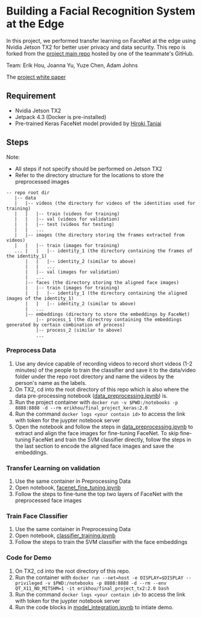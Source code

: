 # Building a Facial Recognition System at the Edge

In this project, we performed transfer learning on FaceNet at the edge using Nvidia Jetson TX2 for better user privacy and data security. This repo is forked from the [project main repo](https://github.com/adamxjohns/w251project) hosted by one of the teammate's GitHub.

Team: Erik Hou, Joanna Yu, Yuze Chen, Adam Johns

The [project white paper](https://github.com/adamxjohns/w251project/blob/master/w251%20final%20project%20report%20final.pdf)

## Requirement

* Nvidia Jetson TX2
* Jetpack 4.3 (Docker is pre-installed)
* Pre-trained Keras FaceNet model provided by [Hiroki Taniai](https://github.com/nyoki-mtl/keras-facenet)

## Steps

Note:
* All steps if not specify should be performed on Jetson TX2 
* Refer to the directory structure for the locations to store the preprocessed images

```
-- repo root dir  
   |-- data  
   |   |-- videos (the directory for videos of the identities used for training)   
   |   |   |-- train (videos for training)   
   |   |   |-- val (videos for validation)   
   |   |   |-- test (videos for testing)   
   |   |   ...    
   |   |-- images (the directory storing the frames extracted from videos)   
   |   |   |-- train (images for training)   
   ... |   |   |-- identity_1 (the directory containing the frames of the identity_1)   
       |   |   |-- identity_2 (similar to above)   
       |   |   ...   
       |   |-- val (images for validation)   
       |   ...   
       |-- faces (the directory storing the aligned face images)  
       |   |-- train (images for training)  
       |   |   |-- identity_1 (the directory containing the aligned images of the identity_1)   
       |   |   |-- identity_2 (similar to above)   
       |   ...  
       |-- embeddings (directory to store the embeddings by FaceNet)  
           |-- process_1 (the directroy containing the embeddings generated by certain combination of process)   
           |-- process_2 (similar to above)  
           ...  
```

### Preprocess Data
1. Use any device capable of recording videos to record short videos (1-2 minutes) of the people to train the classifier and save it to the data/video folder under the repo root directory and name the videos by the person's name as the labels. 
2. On TX2, cd into the root directory of this repo which is also where the data pre-processing notebook ([data_preprocessing.ipynb](https://github.com/adamxjohns/w251project/blob/master/data_preprocessing.ipynb)) is.
3. Run the project container with `docker run -v $PWD:/notebooks -p 8888:8888 -d --rm erikhou/final_project_keras:2.0`
4. Run the command `docker logs <your contain id>` to access the link with token for the juypter notebook server
5. Open the notebook and follow the steps in [data_preprocessing.ipynb](https://github.com/adamxjohns/w251project/blob/master/data_preprocessing.ipynb) to extract and align the face images for fine-tuning FaceNet. To skip fine-tuning FaceNet and train the SVM classifier directly, follow the steps in the last section to encode the aligned face images and save the embeddings.

### Transfer Learning on validation
1. Use the same container in Preprocessing Data
2. Open notebook, [facenet_fine_tuning.ipynb](https://github.com/adamxjohns/w251project/blob/master/facenet_fine_tuning.ipynb)
3. Follow the steps to fine-tune the top two layers of FaceNet with the preprocessed face images

### Train Face Classifier
1. Use the same container in Preprocessing Data
2. Open notebook, [classifier_training.ipynb](https://github.com/adamxjohns/w251project/blob/master/classifier_training.ipynb)
3. Follow the steps to train the SVM classifier with the face embeddings

### Code for Demo
1. On TX2, cd into the root directory of this repo.
2. Run the container with `docker run --net=host -e DISPLAY=$DISPLAY --privileged -v $PWD:/notebooks -p 8888:8888 -d --rm --env QT_X11_NO_MITSHM=1 -it erikhou/final_project_tx2:2.0 bash`
3. Run the command `docker logs <your contain id>` to access the link with token for the juypter notebook server
4. Run the code blocks in [model_integration.ipynb](https://github.com/adamxjohns/w251project/blob/master/model_integration.ipynb)
to intiate demo.

